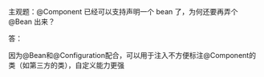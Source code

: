 主观题：@Component 已经可以支持声明一个 bean 了，为何还要再弄个 @Bean 出来？

答：

因为@Bean和@Configuration配合，可以用于注入不方便标注@Component的类（如第三方的类），自定义能力更强


